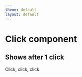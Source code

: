 ```yaml
---
theme: default
layout: default
---
```


# Click component

<dt-show>

## Shows after 1 click

Click, click, click

</dt-show>

